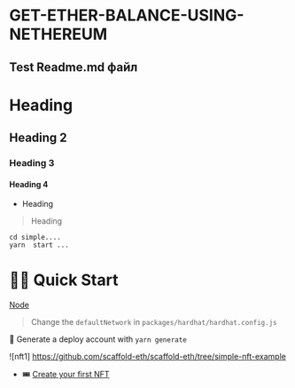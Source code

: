 # GET-ETHER-BALANCE-USING-NETHEREUM

## Test Readme.md файл  

# Heading 
## Heading 2
### Heading 3
#### Heading 4

- Heading

> Heading

```
cd simple....
yarn  start ...
```
# 🏃‍♀️ Quick Start
[Node](https://nodejs.org/dist/latest-v12.x/)
> Change the `defaultNetwork` in `packages/hardhat/hardhat.config.js`
> 
🔐 Generate a deploy account with `yarn generate`

![nft1] https://github.com/scaffold-eth/scaffold-eth/tree/simple-nft-example

 - 🎟  [Create your first NFT](https://github.com/austintgriffith/scaffold-eth/tree/simple-nft-example)
